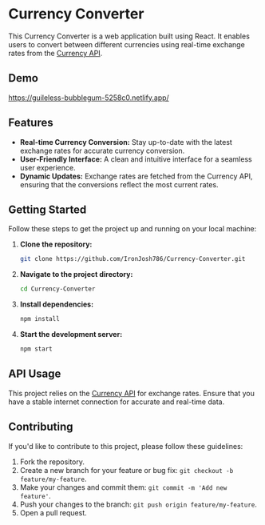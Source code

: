 # Currency Converter

This Currency Converter is a web application built using React. It enables users to convert between different currencies using real-time exchange rates from the [Currency API](https://github.com/fawazahmed0/currency-api).

## Demo

https://guileless-bubblegum-5258c0.netlify.app/

## Features

- **Real-time Currency Conversion:** Stay up-to-date with the latest exchange rates for accurate currency conversion.
- **User-Friendly Interface:** A clean and intuitive interface for a seamless user experience.
- **Dynamic Updates:** Exchange rates are fetched from the Currency API, ensuring that the conversions reflect the most current rates.

## Getting Started

Follow these steps to get the project up and running on your local machine:

1. **Clone the repository:**

    ```bash
    git clone https://github.com/IronJosh786/Currency-Converter.git
    ```

2. **Navigate to the project directory:**

    ```bash
    cd Currency-Converter
    ```

3. **Install dependencies:**

    ```bash
    npm install
    ```

4. **Start the development server:**

    ```bash
    npm start
    ```


## API Usage

This project relies on the [Currency API](https://github.com/fawazahmed0/currency-api) for exchange rates. Ensure that you have a stable internet connection for accurate and real-time data.

## Contributing

If you'd like to contribute to this project, please follow these guidelines:

1. Fork the repository.
2. Create a new branch for your feature or bug fix: `git checkout -b feature/my-feature`.
3. Make your changes and commit them: `git commit -m 'Add new feature'`.
4. Push your changes to the branch: `git push origin feature/my-feature`.
5. Open a pull request.

